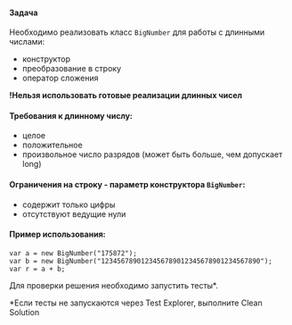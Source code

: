 #### Задача
Необходимо реализовать класс `BigNumber` для работы с длинными числами:
- конструктор
- преобразование в строку
- оператор сложения

**!Нельзя использовать готовые реализации длинных чисел**

#### Требования к длинному числу:
- целое
- положительное
- произвольное число разрядов (может быть больше, чем допускает long)

#### Ограничения на строку - параметр конструктора `BigNumber`:
- содержит только цифры
- отсутствуют ведущие нули

#### Пример использования:
```
var a = new BigNumber("175872");
var b = new BigNumber("1234567890123456789012345678901234567890");
var r = a + b;
```
Для проверки решения необходимо запустить тесты*.

*Если тесты не запускаются через Test Explorer, выполните Clean Solution

